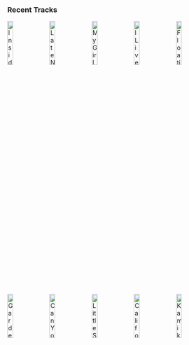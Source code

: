 ### Recent Tracks
[<img src='https://lastfm.freetls.fastly.net/i/u/300x300/8dff9ba4c37923af3fad127b7df7514a.jpg' width='16%' height='16%' alt='Inside Out (feat. Griff)'>](https://www.last.fm/music/zedd/_/inside%2bout%2b%2528feat.%2bgriff%2529)&nbsp;&nbsp;&nbsp;&nbsp;[<img src='https://lastfm.freetls.fastly.net/i/u/300x300/37495917b4e632c097de92248b3f90ff.jpg' width='16%' height='16%' alt='Late Night'>](https://www.last.fm/music/odesza/_/late%2bnight)&nbsp;&nbsp;&nbsp;&nbsp;[<img src='https://lastfm.freetls.fastly.net/i/u/300x300/717ad703e2bba0690d3734861ad7afeb.jpg' width='16%' height='16%' alt='My Girl'>](https://www.last.fm/music/jackson%2bpenn/_/my%2bgirl)&nbsp;&nbsp;&nbsp;&nbsp;[<img src='https://lastfm.freetls.fastly.net/i/u/300x300/a6db79e1b3744e1a8e871cb913554258.png' width='16%' height='16%' alt='I Lived'>](https://www.last.fm/music/onerepublic/_/i%2blived)&nbsp;&nbsp;&nbsp;&nbsp;[<img src='https://lastfm.freetls.fastly.net/i/u/300x300/16fda1fb522d21544d3e3238ceed13a8.jpg' width='16%' height='16%' alt='Floating through Space'>](https://www.last.fm/music/sia/_/floating%2bthrough%2bspace)&nbsp;&nbsp;&nbsp;&nbsp;<br>[<img src='https://lastfm.freetls.fastly.net/i/u/300x300/56f1d11f8a804b5fcb2b9e5dcfc56b7d.png' width='16%' height='16%' alt='Garden Grays'>](https://www.last.fm/music/wildcat%2521%2bwildcat%2521/_/garden%2bgrays)&nbsp;&nbsp;&nbsp;&nbsp;[<img src='https://lastfm.freetls.fastly.net/i/u/300x300/17e6b1100b41e4f849dbfa254a91eb25.jpg' width='16%' height='16%' alt='Can You Stay'>](https://www.last.fm/music/the%2bfamily%2bcrest/_/can%2byou%2bstay)&nbsp;&nbsp;&nbsp;&nbsp;[<img src='https://lastfm.freetls.fastly.net/i/u/300x300/651a5eb723f64cd6cc31bb1039f5c8fd.png' width='16%' height='16%' alt='Little Secrets'>](https://www.last.fm/music/passion%2bpit/_/little%2bsecrets)&nbsp;&nbsp;&nbsp;&nbsp;[<img src='https://lastfm.freetls.fastly.net/i/u/300x300/0915270d0e5fde1867bbe5d08a569d48.jpg' width='16%' height='16%' alt='California'>](https://www.last.fm/music/o.a.r./_/california)&nbsp;&nbsp;&nbsp;&nbsp;[<img src='https://lastfm.freetls.fastly.net/i/u/300x300/93329ed0f8b3f6b419003915edd9de5c.jpg' width='16%' height='16%' alt='Kamikaze'>](https://www.last.fm/music/walk%2bthe%2bmoon/_/kamikaze)&nbsp;&nbsp;&nbsp;&nbsp;<br>